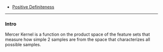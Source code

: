 - [Positive Definiteness](../../AMATH%20584%20Numerical%20Linear%20Algebra/Matrix%20Theory/Positive%20Definiteness.md)

---
### **Intro**

Mercer Kernel is a function on the product space of the feature sets that measure how simple 2 samples are from the space that characterizes all possible samples. 


